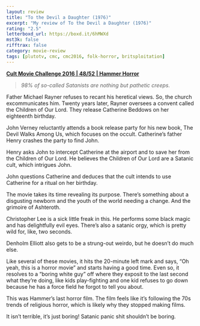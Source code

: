 ```yaml
---
layout: review
title: "To the Devil a Daughter (1976)"
excerpt: "My review of To the Devil a Daughter (1976)"
rating: "2.5"
letterboxd_url: https://boxd.it/6hMWXd
mst3k: false
rifftrax: false
category: movie-review
tags: [plutotv, cmc, cmc2016, folk-horror, britsploitation]
---
```


<b><a href="https://boxd.it/q7ygw/detail" target="_blank" rel="noopener">Cult Movie Challenge 2016 | 48/52 | Hammer Horror</a></b>

<blockquote><i>98% of so-called Satanists are nothing but pathetic creeps.</i></blockquote>

Father Michael Rayner refuses to recant his heretical views. So, the church excommunicates him. Twenty years later, Rayner oversees a convent called the Children of Our Lord. They release Catherine Beddows on her eighteenth birthday.

John Verney reluctantly attends a book release party for his new book, The Devil Walks Among Us, which focuses on the occult. Catherine’s father Henry crashes the party to find John.

Henry asks John to intercept Catherine at the airport and to save her from the Children of Our Lord. He believes the Children of Our Lord are a Satanic cult, which intrigues John.

John questions Catherine and deduces that the cult intends to use Catherine for a ritual on her birthday.

The movie takes its time revealing its purpose. There’s something about a disgusting newborn and the youth of the world needing a change. And the grimoire of Ashteroth.

Christopher Lee is a sick little freak in this. He performs some black magic and has delightfully evil eyes. There’s also a satanic orgy, which is pretty wild for, like, two seconds.

Denholm Elliott also gets to be a strung-out weirdo, but he doesn’t do much else.

Like several of these movies, it hits the 20-minute left mark and says, “Oh yeah, this is a horror movie” and starts having a good time. Even so, it resolves to a “boring white guy” off where they exposit to the last second what they’re doing, like kids play-fighting and one kid refuses to go down because he has a force field he forgot to tell you about.

This was Hammer’s last horror film. The film feels like it’s following the 70s trends of religious horror, which is likely why they stopped making films.

It isn’t terrible, it’s just boring! Satanic panic shit shouldn’t be boring.
